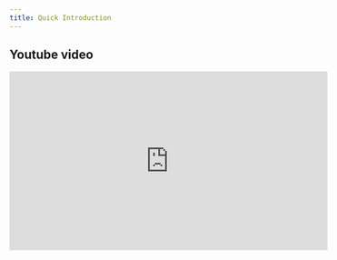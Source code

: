```yaml
---
title: Quick Introduction
---
```



## Youtube video

<iframe width="560" height="315" 
        src="https://www.youtube.com/embed/-9vqxF2UfFU" 
        title="YouTube video player" 
        frameborder="0" 
        allow="accelerometer; autoplay; clipboard-write; encrypted-media; gyroscope; picture-in-picture; fullscreen" 
        allowfullscreen>
</iframe>
